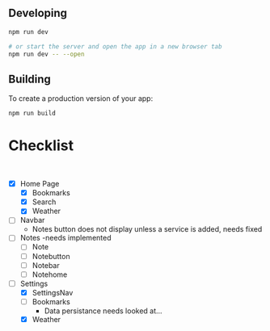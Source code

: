 ## Developing
```bash
npm run dev

# or start the server and open the app in a new browser tab
npm run dev -- --open
```

## Building

To create a production version of your app:

```bash
npm run build
```

# Checklist
<br>

- [x] Home Page
    - [x] Bookmarks
    - [x] Search
    - [x] Weather

- [ ] Navbar
    - Notes button does not display unless a service is added, needs fixed
- [ ] Notes
    -needs implemented
    - [ ] Note
    - [ ] Notebutton
    - [ ] Notebar
    - [ ] Notehome
- [ ] Settings
    - [x] SettingsNav
    - [ ] Bookmarks
        - Data persistance needs looked at...
    - [x] Weather
